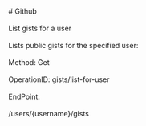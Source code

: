 <br>#     Github</br>
<br>List gists for a user</br>
<br>Lists public gists for the specified user:</br>
<br>Method: Get</br>
<br>OperationID: gists/list-for-user</br>
<br>EndPoint:</br>
<br>/users/{username}/gists</br>
